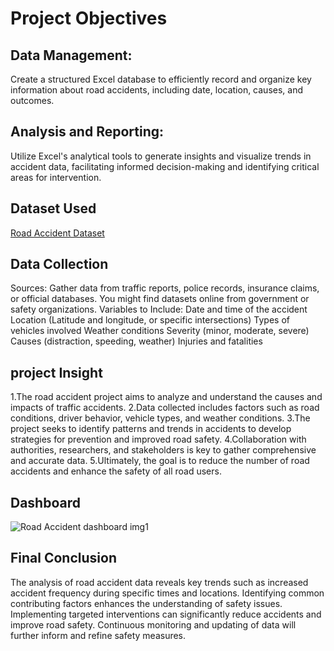 # Project Objectives
## Data Management: 
Create a structured Excel database to efficiently record and organize key information about road accidents, including date, location, causes, and outcomes.
## Analysis and Reporting: 
Utilize Excel's analytical tools to generate insights and visualize trends in accident data, facilitating informed decision-making and identifying critical areas for intervention.

## Dataset Used
<a href="https://github.com/belix2228/Data-Analysis/blob/main/Road%20Accident%20project.xlsx">Road Accident Dataset</a>

## Data Collection
Sources: Gather data from traffic reports, police records, insurance claims, or official databases. You might find datasets online from government or safety organizations.
Variables to Include:
Date and time of the accident
Location (Latitude and longitude, or specific intersections)
Types of vehicles involved
Weather conditions
Severity (minor, moderate, severe)
Causes (distraction, speeding, weather)
Injuries and fatalities

## project Insight
1.The road accident project aims to analyze and understand the causes and impacts of traffic accidents.
2.Data collected includes factors such as road conditions, driver behavior, vehicle types, and weather conditions.
3.The project seeks to identify patterns and trends in accidents to develop strategies for prevention and improved road safety.
4.Collaboration with authorities, researchers, and stakeholders is key to gather comprehensive and accurate data.
5.Ultimately, the goal is to reduce the number of road accidents and enhance the safety of all road users.

## Dashboard
![Road Accident dashboard img1](https://github.com/user-attachments/assets/a5a7ce31-5ee1-486d-8e00-d89c65984fd2)

## Final Conclusion
The analysis of road accident data reveals key trends such as increased accident frequency during specific times and locations. Identifying common contributing factors enhances the understanding of safety issues. Implementing targeted interventions can significantly reduce accidents and improve road safety. Continuous monitoring and updating of data will further inform and refine safety measures.


